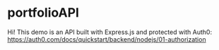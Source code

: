 # portfolioAPI

Hi! This demo is an API built with Express.js and protected with Auth0: https://auth0.com/docs/quickstart/backend/nodejs/01-authorization 
